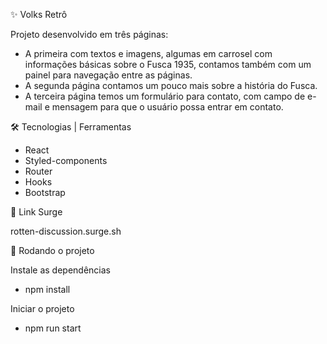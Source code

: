 ✨ Volks Retrô

Projeto desenvolvido em três páginas:
- A primeira com textos e imagens, algumas em carrosel com informações básicas sobre o Fusca 1935, contamos também com um painel 
para navegação entre as páginas.
- A segunda página contamos um pouco mais sobre a história do Fusca.
- A terceira página temos um formulário para contato, com campo de e-mail e mensagem para que o usuário possa entrar em contato.


🛠 Tecnologias | Ferramentas
- React
- Styled-components
- Router
- Hooks
- Bootstrap


🔗 Link Surge

rotten-discussion.surge.sh


🏁 Rodando o projeto

Instale as dependências 
- npm install

Iniciar o projeto
- npm run start



